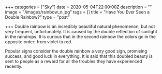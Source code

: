 +++
categories = ["Sky"]
date = 2020-05-04T22:00:00Z
description = ""
image = "/images/rainbow_n.jpg"
tags = []
title = "Have You Ever Seen a Double Rainbow?"
type = "post"

+++
Double rainbow is an incredibly beautiful natural phenomenon, but not very frequent, unfortunately. It is caused by the double reflection of sunlight in the raindrops. It is curious that in the second rainbow the colors go in the opposite order: from violet to red.

Popular signs consider the double rainbow a very good sign, promising success, and good luck in everything. It is said that this doubled beauty is sent to people as a reward for all the troubles they have experienced recently.